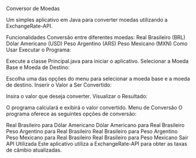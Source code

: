 Conversor de Moedas

Um simples aplicativo em Java para converter moedas utilizando a ExchangeRate-API.

Funcionalidades
Conversão entre diferentes moedas:
Real Brasileiro (BRL)
Dólar Americano (USD)
Peso Argentino (ARS)
Peso Mexicano (MXN)
Como Usar
Executar o Programa:

Execute a classe Principal.java para iniciar o aplicativo.
Selecionar a Moeda Base e Moeda de Destino:

Escolha uma das opções do menu para selecionar a moeda base e a moeda de destino.
Inserir o Valor a Ser Convertido:

Insira o valor que deseja converter.
Visualizar o Resultado:

O programa calculará e exibirá o valor convertido.
Menu de Conversão
O programa oferece as seguintes opções de conversão:

Real Brasileiro para Dólar Americano
Dólar Americano para Real Brasileiro
Peso Argentino para Real Brasileiro
Real Brasileiro para Peso Argentino
Peso Mexicano para Real Brasileiro
Real Brasileiro para Peso Mexicano
Sair
API Utilizada
Este aplicativo utiliza a ExchangeRate-API para obter as taxas de câmbio atualizadas.
